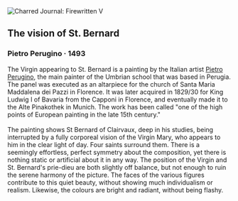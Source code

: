<div class="artwork-of-the-day">
  <div class="container">
    <div class="img-wrapper">
      <img
        src="https://uploads2.wikiart.org/images/pietro-perugino/the-vision-of-st-bernard.jpg!Large.jpg"
        alt="Charred Journal: Firewritten V" />
    </div>
    <div class="artwork-detail">
      <div class="artwork-origin"> 
        <h2 class="artwork-name">The vision of St. Bernard</h2>
        <h3 class="artist">
          Pietro Perugino
                    ·  1493
        </h3>
      </div>
      <p class="description">
        <span class="artwork-description-text ng-binding" ng-bind-html="viewModel.ArtworkOfTheDay.Description | unsafe">The Virgin appearing to St. Bernard is a painting by the Italian artist <a target="_blank" href="/en/pietro-perugino">Pietro Perugino</a>, the main painter of the Umbrian school that was based in Perugia. The panel was executed as an altarpiece for the church of Santa Maria Maddalena dei Pazzi in Florence. It was later acquired in 1829/30 for King Ludwig I of Bavaria from the Capponi in Florence, and eventually made it to the Alte Pinakothek in Munich. The work has been called "one of the high points of European painting in the late 15th century."
<br>
<br>The painting shows St Bernard of Clairvaux, deep in his studies, being interrupted by a fully corporeal vision of the Virgin Mary, who appears to him in the clear light of day. Four saints surround them. There is a seemingly effortless, perfect symmetry about the composition, yet there is nothing static or artificial about it in any way. The position of the Virgin and St. Bernard's prie-dieu are both slightly off balance, but not enough to ruin the serene harmony of the picture. The faces of the various figures contribute to this quiet beauty, without showing much individualism or realism. Likewise, the colours are bright and radiant, without being flashy.</span>
                        <div class="text-shadow-container" ng-show="showShadow" style=""></div>
      </p>
    </div>
  </div>

</div>
